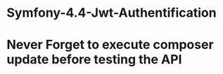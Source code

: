 # Symfony-4.4-Jwt-Authentification
# Never Forget to execute composer update before testing the API 
